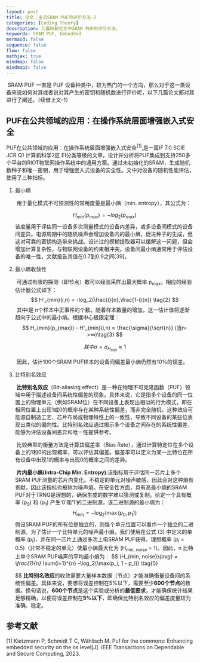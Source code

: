 ```yaml
---
layout: post
title: 论文｜主流SRAM PUF的评价方法-2
categories: [Coding Theory]
description: 几篇较新论文中SRAM PUF的评价方法。
keywords: SRAM PUF, Embedded
mermaid: false
sequence: false
flow: false
mathjax: true
mindmap: false
mindmap2: false
---
```


​	SRAM PUF 一直是 PUF 设备种类中，较为热门的一个方向，那么对于这一类设备来说如何对其或者说对其产生的密钥和随机数进行评价呢，以下几篇论文都对其进行了阐述。（续借上文-1）

## PUF在公共领域的应用：在操作系统层面增强嵌入式安全

​	PUF在公共领域的应用：在操作系统层面增强嵌入式安全<sup>[1]</sup>,是一篇IF 7.0 SCIE JCR Q1 计算机科学2区 EI分类等级的文章。设计并分析将PUF集成到支持250多个平台的RIOT物联网操作系统中的通用方案。通过未初始化的SRAM，生成随机数种子和唯一密钥，用于增强嵌入式设备的安全性。文中对设备的随机性能评估，使用了三种指标。

1. 最小熵

   ​	用于量化模式不可预测性的常用度量是最小熵（min. entropy），其公式为：

   $$
   H_{min}(p_{max}) = -log_2(p_{max}) \tag{1}
   $$
   ​	该度量用于评估同一设备多次测量模式的设备内差异，或多设备间模式的设备间差异。电源周期中的随机噪声会增加设备内的最小熵，促进种子的生成，但这对可靠的密钥构造带来挑战。设计过的模糊提取器可以缓解这一问题，但会增加计算复杂性，与物联网设备的约束相冲突。设备间最小熵通常用于评估设备的唯一性，文献报告其值在0.7到0.9之间[39]。

2. 最小熵收敛性

   ​	可通过有限的探测（即节点）数可以经验采样出最大概率 p<sub>max</sub>。相应的经验估计器公式如下：
   $$
   H'_{min}(i,n) = -log_2(\frac{i}{n},\frac{1-i}{n}) \tag{2}
   $$
   ​	其中i是 n个样本中正事件的个数。随着样本数量的增加，这一估计值将逐渐趋向于公式中的最小熵。根据中心极限定理：
   $$
   H_{min}(p_{max}) - H'_{min}(i,n) ≈ \frac{\sigma}{\sqrt{n}} (当n->∞)\tag{3}
   $$

   $$
   其中\sigma = \sigma_{H_{min}} \approx 1
   $$

   ​	因此，估计100个SRAM PUF样本的设备间偏差最小熵仍然有10%的误差。

3. 比特别名效应

   ​	**比特别名效应**（Bit-aliasing effect）是一种在物理不可克隆函数（PUF）领域中用于描述设备间系统性偏差的现象。具体来说，它是指多个设备的同一位置上的物理单元（例如SRAM位）在不同设备上表现出相似的行为模式，即在相同位置上出现1或0的概率存在某种系统性偏差，而非完全随机。这种效应可能源自制造工艺、芯片布局或物理特性上的一致性，导致不同设备的某些位表现出类似的偏向性。比特别名效应通过揭示多个设备之间存在的系统性偏差，能够为评估设备间差异和唯一性提供参考。

   ​	比较典型的衡量方法是计算其偏差率（Bias Rate），通过计算特定位在多个设备上的1和0的出现概率，可以评估其偏差。偏差率可以定义为某一比特位在所有设备中出现1的概率与出现0的概率之间的差异。

   ​	**片内最小熵(Intra-Chip Min. Entropy)**:该指标用于评估同一芯片上多个SRAM PUF测量的芯片内变化。不稳定的单元对噪声敏感，因此会对这种熵有贡献，因此该指标也被称为噪声熵。在安全性方面，具有高最小熵的SRAM PUF对于TRNG是理想的，确保生成的数字难以猜测或复制。给定一个具有概率 \(p<sub>0</sub>\) 和 \(p<sub>1</sub>\) 产生‘0’和‘1’的二进制源，该二进制源的最小熵为：
   $$
   H_{min} = -\log_2(\max(p_0, p_1)) \tag{4}
   $$
   ​	假设SRAM PUF的所有位是独立的，则每个单元位置可以看作一个独立的二进制源。为了估计一个比特单元的噪声最小熵，我们使用在公式 (3) 中定义的单概率 \(p<sub>i</sub>\)，并在同一芯片上通过多次上电SRAM PUF获得。理想概率 \(p<sub>i</sub> = 0.5\)（非常不稳定的单元）使最小熵最大化为 \(H<sub>min, noise</sub> = 1\)。因此，n 比特上单个SRAM PUF噪声的平均最小熵为：
   $$
   (H_{min, noise})_{avg} = \frac{1}{n} \sum_{i=1}^{n} -\log_2(\max(p_i, 1 - p_i)) \tag{5}
   $$
   ​	**比特别名效应**的收敛需要大量样本数据（节点）才能准确衡量设备间的系统性偏差。具体来说，要想将误差控制在5%以下，需要至少**600个节点**的数据。换句话说，**600个节点**是这个实验或分析的**最低要求**，才能确保统计结果足够精确，以便将误差控制在**5%以下**，即确保比特别名效应的偏差度量较为准确、稳定。

## 参考文献

[1] Kietzmann P, Schmidt T C, Wählisch M. Puf for the commons: Enhancing embedded security on the os level[J]. IEEE Transactions on Dependable and Secure Computing, 2023.

